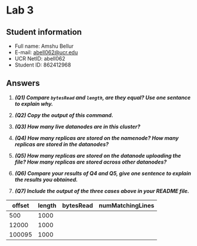 # Lab 3

## Student information

* Full name: Amshu Bellur
* E-mail: abell062@ucr.edu
* UCR NetID: abell062
* Student ID: 862412968

## Answers

1. ***(Q1) Compare `bytesRead` and `length`, are they equal? Use one sentance to explain why.***



2. ***(Q2) Copy the output of this command.***




3. ***(Q3) How many live datanodes are in this cluster?***



4. ***(Q4) How many replicas are stored on the namenode? How many replicas are stored in the datanodes?***



5. ***(Q5) How many replicas are stored on the datanode uploading the file? How many replicas are stored across other datanodes?***




6. ***(Q6) Compare your results of Q4 and Q5, give one sentence to explain the results you obtained.***



7. ***(Q7) Include the output of the three cases above in your README file.***


  | offset | length | bytesRead  | numMatchingLines |
  | ------ | ------ | ---------- | ---------------- |
  | 500    | 1000   |            |                  |
  | 12000  | 1000   |            |                  |
  | 100095 | 1000   |            |                  |
